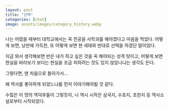 ```yaml
---
layout: post
title: "선택"
categories: [chat]
image: assets/images/category_history.webp
---
```


나는 어렸을 때부터 대학교에서는 꼭 전공을 사학과를 해야겠다고 마음을 먹었다.
어떻게 보면, 낭만에 가득찬, 또 어떻게 보면 현 세태와 반대로 선택을 하겠단 말이었다.

지금 와서 생각해보면 반은 내가 하고 싶은 것을 꼭 해야되는 성격 탓이고,
어떻게 보면 현실을 바라보기 보다는 현실을 조금 피하려는 것도 있지 않았나냐는 생각도 든다.

그렇다면, 맨 처음으로 돌아가서...

왜 역사를 좋아하게 되었느냐를 먼저 이야기해야될 것 같다.

수많은 이 땅의 역덕후들이 그렇듯이,
나 역시 시작은 삼국지, 수호지, 초한지 등 역사소설로부터 시작되었다.

